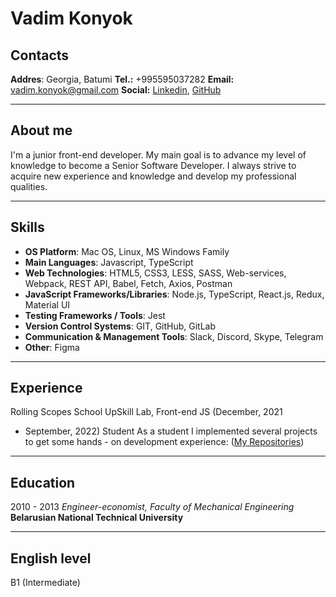 # Vadim Konyok

## Contacts
**Addres**: Georgia, Batumi
**Tel.:** +995595037282
**Email:** vadim.konyok@gmail.com
**Social:** [Linkedin](https://www.linkedin.com/in/vadim-konyok-a8523a1b2/), [GitHub](https://github.com/vadimkonyok)

----
## About me
I'm a junior front-end developer. My main goal is to advance my level of knowledge to become a Senior Software Developer.
I always strive to acquire new experience and knowledge and develop my professional qualities.

----
## Skills
* **OS Platform**: Mac OS, Linux, MS Windows Family
* **Main Languages**: Javascript, TypeScript
* **Web Technologies**: HTML5, CSS3, LESS, SASS, Web-services, Webpack, REST
API, Babel, Fetch, Axios, Postman
* **JavaScript Frameworks/Libraries**: Node.js, TypeScript, React.js, Redux,
Material UI
* **Testing Frameworks / Tools**: Jest
* **Version Control Systems**: GIT, GitHub, GitLab
* **Communication & Management Tools**: Slack, Discord, Skype, Telegram
* **Other**: Figma

----
## Experience
Rolling Scopes School UpSkill Lab, Front-end JS (December, 2021
- September, 2022)
Student
As a student I implemented several projects to get some hands - on development experience:
([My Repositories](https://github.com/vadimkonyok?tab=repositories))

---
## Education
2010 - 2013
*Engineer-economist, Faculty of Mechanical Engineering*
**Belarusian National Technical University**

----
## English level
B1 (Intermediate)
